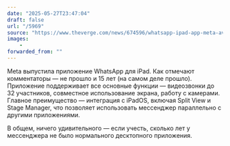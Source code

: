 ```yaml
---
date: "2025-05-27T23:47:04"
draft: false
url: "/5969"
source: "https://www.theverge.com/news/674596/whatsapp-ipad-app-meta-availability"
images:
    -
forwarded_from: ""
---
```


Meta выпустила приложение WhatsApp для iPad. Как отмечают комментаторы — не прошло и 15 лет (на самом деле прошло). Приложение поддерживает все основные функции — видеозвонки до 32 участников, совместное использование экрана, работу с камерами. Главное преимущество — интеграция с iPadOS, включая Split View и Stage Manager, что позволяет использовать мессенджер параллельно с другими приложениями.

В общем, ничего удивительного — если учесть, сколько лет у мессенджера не было нормального десктопного приложения.
